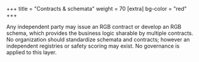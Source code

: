 +++
title = "Contracts & schemata"
weight = 70
[extra]
bg-color = "red"
+++

Any independent party may issue an RGB contract or develop an RGB schema, which
provides the business logic sharable by multiple contracts. No organization 
should standardize schemata and contracts; however an independent registries or
safety scoring may exist. No governance is applied to this layer.
